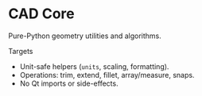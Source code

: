 # CAD Core

Pure-Python geometry utilities and algorithms.

Targets
- Unit-safe helpers (`units`, scaling, formatting).
- Operations: trim, extend, fillet, array/measure, snaps.
- No Qt imports or side-effects.

